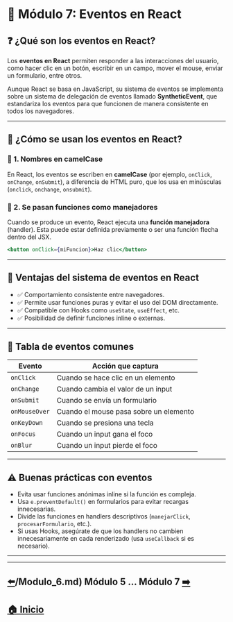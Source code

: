 # 📘 Módulo 7: Eventos en React

## ❓ ¿Qué son los eventos en React?

Los **eventos en React** permiten responder a las interacciones del usuario, como hacer clic en un botón, escribir en un campo, mover el mouse, enviar un formulario, entre otros.

Aunque React se basa en JavaScript, su sistema de eventos se implementa sobre un sistema de delegación de eventos llamado **SyntheticEvent**, que estandariza los eventos para que funcionen de manera consistente en todos los navegadores.

---

## 🔁 ¿Cómo se usan los eventos en React?

### 🔹 1. Nombres en camelCase

En React, los eventos se escriben en **camelCase** (por ejemplo, `onClick`, `onChange`, `onSubmit`), a diferencia de HTML puro, que los usa en minúsculas (`onclick`, `onchange`, `onsubmit`).

### 🔹 2. Se pasan funciones como manejadores

Cuando se produce un evento, React ejecuta una **función manejadora** (handler). Esta puede estar definida previamente o ser una función flecha dentro del JSX.

```jsx
<button onClick={miFuncion}>Haz clic</button>
```

---

## 🧠 Ventajas del sistema de eventos en React

- ✅ Comportamiento consistente entre navegadores.
- ✅ Permite usar funciones puras y evitar el uso del DOM directamente.
- ✅ Compatible con Hooks como `useState`, `useEffect`, etc.
- ✅ Posibilidad de definir funciones inline o externas.

---

## 🔄 Tabla de eventos comunes

| Evento        | Acción que captura                         |
|---------------|--------------------------------------------|
| `onClick`     | Cuando se hace clic en un elemento         |
| `onChange`    | Cuando cambia el valor de un input         |
| `onSubmit`    | Cuando se envía un formulario              |
| `onMouseOver` | Cuando el mouse pasa sobre un elemento     |
| `onKeyDown`   | Cuando se presiona una tecla               |
| `onFocus`     | Cuando un input gana el foco               |
| `onBlur`      | Cuando un input pierde el foco             |

---

## ⚠️ Buenas prácticas con eventos

- Evita usar funciones anónimas inline si la función es compleja.
- Usa `e.preventDefault()` en formularios para evitar recargas innecesarias.
- Divide las funciones en handlers descriptivos (`manejarClick`, `procesarFormulario`, etc.).
- Si usas Hooks, asegúrate de que los handlers no cambien innecesariamente en cada renderizado (usa `useCallback` si es necesario).

---

---

## [⬅️](../Modulo_6:_Estado_con_useStates)/Modulo_6.md) Módulo 5 ... Módulo 7 [➡️](../Modulo_8:_useEffect_–_Ciclo_de_vida_y_efectos_secundarios/Modulo_8.md)

## [🏠 Inicio](../README.md)

